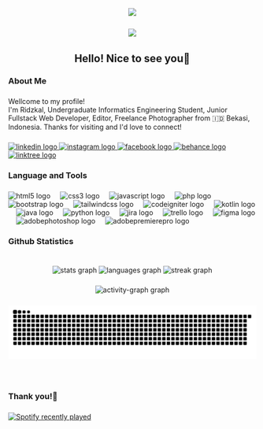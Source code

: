 <div align="center">
  <img height="150" src="https://media3.giphy.com/media/v1.Y2lkPTc5MGI3NjExcnBnbHMwMnlsbjh0OWU3c2loNng2cDd4Ynl4NXprcDBqYmR6aGQ0ZyZlcD12MV9pbnRlcm5hbF9naWZfYnlfaWQmY3Q9Zw/S9d8XB557e8phGLBVS/giphy.gif"  />
</div>

###

<div align="center">
  <img src="https://profile-counter.glitch.me/ridzkaljamil/count.svg?"  />
</div>

###

<h2 align="center">Hello! Nice to see you👋</h2>

###

<h3 align="left">About Me</h3>

###

<p align="left">Wellcome to my profile!<br>I'm Ridzkal, Undergraduate Informatics Engineering Student, Junior Fullstack Web Developer, Editor, Freelance Photographer from 🇮🇩 Bekasi, Indonesia. Thanks for visiting and I'd love to connect!</p>

###

<div align="left">
  <a href="https://www.linkedin.com/in/ridzkaljamil/" target="_blank">
    <img src="https://raw.githubusercontent.com/maurodesouza/profile-readme-generator/master/src/assets/icons/social/linkedin/default.svg" width="37" height="25" alt="linkedin logo"  />
  </a>
  <a href="https://www.instagram.com/ridzkaljamiil/" target="_blank">
    <img src="https://raw.githubusercontent.com/maurodesouza/profile-readme-generator/master/src/assets/icons/social/instagram/default.svg" width="37" height="25" alt="instagram logo"  />
  </a>
  <a href="https://www.facebook.com/ridzkaljamiil/" target="_blank">
    <img src="https://raw.githubusercontent.com/maurodesouza/profile-readme-generator/master/src/assets/icons/social/facebook/default.svg" width="37" height="25" alt="facebook logo"  />
  </a>
  <a href="https://www.behance.net/ridzkaljamil" target="_blank">
    <img src="https://raw.githubusercontent.com/maurodesouza/profile-readme-generator/master/src/assets/icons/social/behance/default.svg" width="37" height="25" alt="behance logo"  />
  </a>
  <a href="https://lynk.id/ridzkaljamil" target="_blank">
    <img src="https://raw.githubusercontent.com/maurodesouza/profile-readme-generator/master/src/assets/icons/social/linktree/default.svg" width="37" height="25" alt="linktree logo"  />
  </a>
</div>

###

<h3 align="left">Language and Tools</h3>

###

<div align="left">
  <img src="https://cdn.jsdelivr.net/gh/devicons/devicon/icons/html5/html5-original.svg" height="25" alt="html5 logo"  />
  <img width="12" />
  <img src="https://cdn.jsdelivr.net/gh/devicons/devicon/icons/css3/css3-original.svg" height="25" alt="css3 logo"  />
  <img width="12" />
  <img src="https://cdn.simpleicons.org/javascript/F7DF1E" height="25" alt="javascript logo"  />
  <img width="12" />
  <img src="https://cdn.jsdelivr.net/gh/devicons/devicon/icons/php/php-original.svg" height="25" alt="php logo"  />
  <img width="12" />
  <img src="https://skillicons.dev/icons?i=bootstrap" height="25" alt="bootstrap logo"  />
  <img width="12" />
  <img src="https://cdn.simpleicons.org/tailwindcss/06B6D4" height="25" alt="tailwindcss logo"  />
  <img width="12" />
  <img src="https://cdn.simpleicons.org/codeigniter/EF4223" height="25" alt="codeigniter logo"  />
  <img width="12" />
  <img src="https://cdn.jsdelivr.net/gh/devicons/devicon/icons/kotlin/kotlin-original.svg" height="25" alt="kotlin logo"  />
  <img width="12" />
  <img src="https://cdn.jsdelivr.net/gh/devicons/devicon/icons/java/java-original.svg" height="25" alt="java logo"  />
  <img width="12" />
  <img src="https://cdn.jsdelivr.net/gh/devicons/devicon/icons/python/python-original.svg" height="25" alt="python logo"  />
  <img width="12" />
  <img src="https://cdn.jsdelivr.net/gh/devicons/devicon/icons/jira/jira-original.svg" height="25" alt="jira logo"  />
  <img width="12" />
  <img src="https://cdn.simpleicons.org/trello/0052CC" height="25" alt="trello logo"  />
  <img width="12" />
  <img src="https://cdn.jsdelivr.net/gh/devicons/devicon/icons/figma/figma-original.svg" height="25" alt="figma logo"  />
  <img width="12" />
  <img src="https://skillicons.dev/icons?i=ps" height="25" alt="adobephotoshop logo"  />
  <img width="12" />
  <img src="https://skillicons.dev/icons?i=pr" height="25" alt="adobepremierepro logo"  />
</div>

###

<h3 align="left">Github Statistics</h3>

###

<br clear="both">

<div align="center" width=100%>
  <img src="https://github-readme-stats.vercel.app/api?username=ridzkaljamil&hide_title=false&hide_rank=false&show_icons=true&include_all_commits=true&count_private=true&disable_animations=false&theme=chartreuse-dark&locale=en&hide_border=false&order=1" height="110" alt="stats graph"  />
  <img src="https://github-readme-stats.vercel.app/api/top-langs?username=ridzkaljamil&locale=en&hide_title=false&layout=compact&card_width=320&langs_count=5&theme=chartreuse-dark&hide_border=false&order=2" height="110" alt="languages graph"  />
  <img src="https://streak-stats.demolab.com?user=ridzkaljamil&locale=en&mode=daily&theme=chartreuse-dark&hide_border=false&border_radius=5&order=3" height="110" alt="streak graph"  />
</div>

###

<div align="center">
  <img src="https://github-readme-activity-graph.vercel.app/graph?username=ridzkaljamil&radius=16&theme=chartreuse-dark&area=true&order=5&hide_border=false&hide_title=false" height="367" alt="activity-graph graph"  />
</div>

###

<img src="https://raw.githubusercontent.com/ridzkaljamil/ridzkaljamil/output/snake.svg" alt="Snake animation" />

###

<br clear="both">

<h3 align="left">Thank you!👋</h3>

###

<div align="left">
  <a href="https://open.spotify.com/user/31c2rrqhbu4tlke2levr4omksotq">
    <img src="https://spotify-recently-played-readme.vercel.app/api?user=31c2rrqhbu4tlke2levr4omksotq&count=3&unique=false" alt="Spotify recently played"  />
  </a>
</div>

###